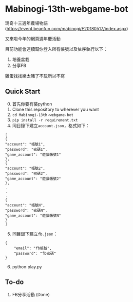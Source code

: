 # Mabinogi-13th-webgame-bot

瑪奇十三週年農場物語(https://event.beanfun.com/mabinogi/E20180517/index.aspx)

又來啦今年的網頁週年慶活動

目前功能會連續幫你登入所有帳號以及依序執行以下：
1. 培養盆栽
2. 分享FB

雞蛋找找樂太賭了不玩所以不寫

## Quick Start
0. 首先你要有裝python
1. Clone this repository to wherever you want
2. `cd Mabinogi-13th-webgame-bot`
3. `pip install -r requirement.txt`
4. 同目錄下建立`account.json`，格式如下：
```
[
{
"account": "帳號1",
"password": "密碼1",
"game_account": "遊戲帳號1"
},
{
"account": "帳號2",
"password": "密碼2",
"game_account": "遊戲帳號2"
},
.
.
.
{
"account": "帳號N",
"password": "密碼N",
"game_account": "遊戲帳號N"
}
]
```
5. 同目錄下建立`fb.json`：
```
{
	"email": "fb帳號",
	"password": "fb密碼"
}
```
6. python play.py

## To-do
1. FB分享活動 (Done)



